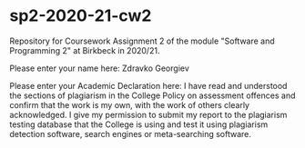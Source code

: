 # sp2-2020-21-cw2

Repository for Coursework Assignment 2 of the module
"Software and Programming 2" at Birkbeck in 2020/21.

Please enter your name here: Zdravko Georgiev

Please enter your Academic Declaration here:
I have read and understood the sections of plagiarism in the College Policy on assessment offences and confirm that the work is my own, with the work of others clearly acknowledged. I give my permission to submit my report to the plagiarism testing database that the College is using and test it using plagiarism detection software, search engines or meta-searching software.

